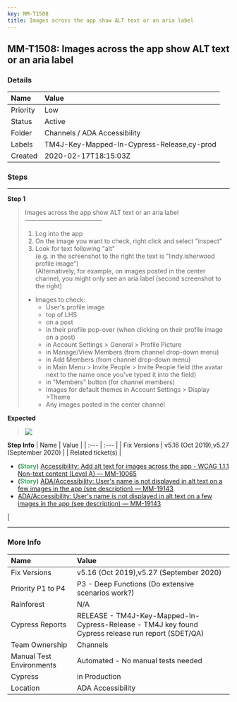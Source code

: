 ```yaml
---
key: MM-T1508
title: Images across the app show ALT text or an aria label
---
```


## MM-T1508: Images across the app show ALT text or an aria label

### Details

| Name     | Value                                      |
| :------- | :----------------------------------------- |
| Priority | Low                                        |
| Status   | Active                                     |
| Folder   | Channels / ADA Accessibility               |
| Labels   | TM4J-Key-Mapped-In-Cypress-Release,cy-prod |
| Created  | 2020-02-17T18:15:03Z                       |

### Steps

<hr/>

**Step 1**

> <article>Images across the app show ALT text or an aria label<br>–––––––––––––––––––––––––<ol><li>Log into the app</li><li>On the image you want to check, right click and select "inspect"</li><li>Look for text following "alt"<br>(e.g. in the screenshot to the right the text is "lindy.isherwood profile image")<br>(Alternatively, for example, on images posted in the center channel, you might only see an aria label (second screenshot to the right)</li></ol><ul><li>Images to check:<ul><li>User's profile image</li><li>top of LHS</li><li>on a post</li><li>in their profile pop-over (when clicking on their profile image on a post)</li><li>in Account Settings &gt; General &gt; Profile Picture</li><li>in Manage/View Members (from channel drop-down menu)</li><li>in Add Members (from channel drop-down menu)</li><li>in Main Menu &gt; Invite People &gt; Invite People field (the avatar next to the name once you've typed it into the field)</li><li>in "Members" button (for channel members)</li><li>Images for default themes in Account Settings &gt; Display &gt;Theme</li><li>Any images posted in the center channel</li></ul></li></ul></article>

**Expected**

> <article><img data-fr-image-pasted="true" src="https://smartbear-tm4j-prod-us-west-2-attachment-rich-text.s3.us-west-2.amazonaws.com/embedded-f3277290f945470c4add5d21ef3dc7ca7b74388fc7152bfb6b99ae58c66a95a8-1582660590221-Picture1ada.png" class="fr-fic fr-dii"><br></article>

**Step Info**
| Name | Value |
| :--- | :--- |
| Fix Versions | v5.16 (Oct 2019),v5.27 (September 2020) |
| Related ticket(s) | <ul><li>(<strong><span style="color: rgb(65, 168, 95);">Story</span></strong>) <a href="https://mattermost.atlassian.net/browse/MM-10065">Accessibility: Add alt text for images across the app - WCAG 1.1.1 Non-text content (Level A) — MM-10065</a></li><li>(<strong><span style="color: rgb(65, 168, 95);">Story</span></strong>) <a href="https://mattermost.atlassian.net/browse/MM-19143">ADA/Accessibility: User's name is not displayed in alt text on a few images in the app (see description) — MM-19143</a></li><li><a href="https://mattermost.atlassian.net/browse/MM-19143">ADA/Accessibility: User's name is not displayed in alt text on a few images in the app (see description) — MM-19143</a></li></ul> |

<hr/>

### More Info

| Name                     | Value                                                                                              |
| :----------------------- | :------------------------------------------------------------------------------------------------- |
| Fix Versions             | v5.16 (Oct 2019),v5.27 (September 2020)                                                            |
| Priority P1 to P4        | P3 - Deep Functions (Do extensive scenarios work?)                                                 |
| Rainforest               | N/A                                                                                                |
| Cypress Reports          | RELEASE - TM4J-Key-Mapped-In-Cypress-Release - TM4J key found Cypress release run report (SDET/QA) |
| Team Ownership           | Channels                                                                                           |
| Manual Test Environments | Automated - No manual tests needed                                                                 |
| Cypress                  | in Production                                                                                      |
| Location                 | ADA Accessibility                                                                                  |
